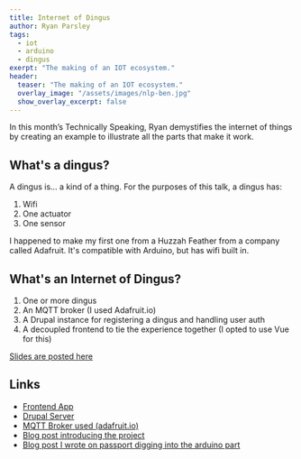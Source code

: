 ```yaml
---
title: Internet of Dingus
author: Ryan Parsley
tags:
  - iot
  - arduino
  - dingus
exerpt: "The making of an IOT ecosystem."
header:
  teaser: "The making of an IOT ecosystem."
  overlay_image: "/assets/images/nlp-ben.jpg"
  show_overlay_excerpt: false
---
```


In this month’s Technically Speaking, Ryan demystifies the internet of things by creating an example to illustrate all the parts that make it work.

## What's a dingus?
A dingus is... a kind of a thing. For the purposes of this talk, a dingus has:

1. Wifi
2. One actuator
3. One sensor

I happened to make my first one from a Huzzah Feather from a company called Adafruit. It's compatible with Arduino, but has wifi built in.

## What's an Internet of Dingus?

1. One or more dingus
2. An MQTT broker (I used Adafruit.io)
3. A Drupal instance for registering a dingus and handling user auth
4. A decoupled frontend to tie the experience together (I opted to use Vue for this)

[Slides are posted here](https://ryanparsley.github.io/iod-technicallySpeaking/)

## Links
* [Frontend App](http://iod-client.herokuapp.com/)
* [Drupal Server](http://iod-server.herokuapp.com/)
* [MQTT Broker used (adafruit.io)](https://io.adafruit.com/ryanparsley/dashboards)
* [Blog post introducing the project](https://passport.vml.com/post/introducing-internet-dingus)
* [Blog post I wrote on passport digging into the arduino part](https://passport.vml.com/post/internet-dingus-arduino-breakdown)